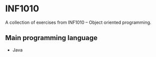 # INF1010

A collection of exercises from INF1010 – Object oriented programming.

## Main programming language

* Java

